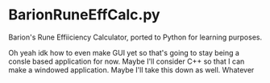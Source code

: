 # BarionRuneEffCalc.py
Barion's Rune Effiiciency Calculator, ported to Python for learning purposes.

Oh yeah idk how to even make GUI yet so that's going to stay being a consle based application for now.
Maybe I'll consider C++ so that I can make a windowed application.
Maybe I'll take this down as well.
Whatever
